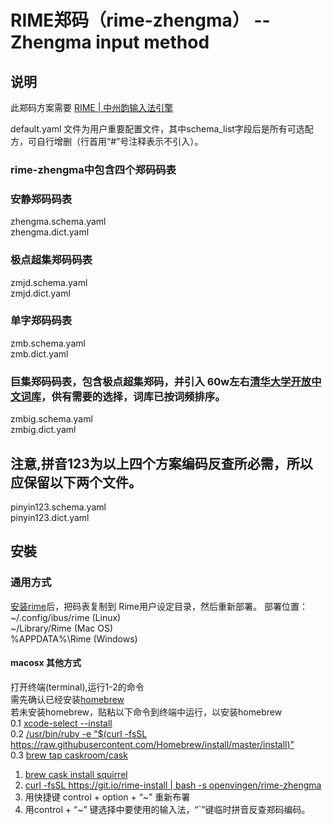 # RIME郑码（rime-zhengma） -- Zhengma input method


## 说明
此郑码方案需要 [RIME | 中州韵输入法引擎](https://rime.im/)

default.yaml 文件为用户重要配置文件，其中schema_list字段后是所有可选配方，可自行增删（行首用“#”号注释表示不引入）。

### rime-zhengma中包含四个郑码码表
### 安静郑码码表
zhengma.schema.yaml  
zhengma.dict.yaml  
### 极点超集郑码码表
zmjd.schema.yaml  
zmjd.dict.yaml  
### 单字郑码码表
zmb.schema.yaml  
zmb.dict.yaml  
### 巨集郑码码表，包含极点超集郑码，并引入 60w左右[清华大学开放中文词库](http://thuocl.thunlp.org/)，供有需要的选择，词库已按词频排序。
zmbig.schema.yaml  
zmbig.dict.yaml  

## 注意,拼音123为以上四个方案编码反查所必需，所以应保留以下两个文件。
pinyin123.schema.yaml  
pinyin123.dict.yaml  


## 安裝
### 通用方式
[安装rime](https://rime.im/)后，把码表复制到 Rime用户设定目录，然后重新部署。
 部署位置：  
~/.config/ibus/rime  (Linux)  
~/Library/Rime  (Mac OS)  
%APPDATA%\Rime  (Windows)  

#### macosx 其他方式    
  打开终端(terminal),运行1-2的命令   
  需先确认已经安装[homebrew](https://brew.sh/index_zh-cn)  
  若未安装homebrew，贴粘以下命令到终端中运行，以安装homebrew   
0.1  [xcode-select --install]()  
0.2  [/usr/bin/ruby -e "$(curl -fsSL https://raw.githubusercontent.com/Homebrew/install/master/install)"]()  
0.3  [brew tap caskroom/cask]()    
1.  [brew cask install squirrel]()   
2.  [curl -fsSL https://git.io/rime-install | bash -s openvingen/rime-zhengma]()   
3.  用快捷键 control + option + “~” 重新布署    
4.  用control + “~” 键选择中要使用的输入法，“`”键临时拼音反查郑码编码。  
